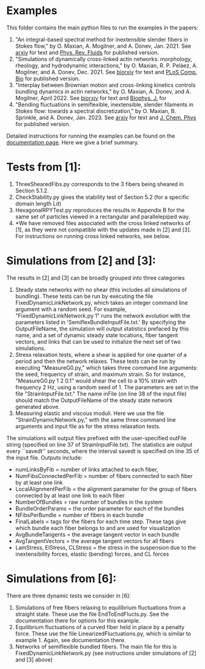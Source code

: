 # Examples 
This folder contains the main python files to run the examples
in the papers: 
1. "An integral-based spectral method for inextensible slender fibers in
Stokes flow," by O. Maxian, A. Mogilner, and A. Donev, Jan. 2021.
See [arxiv](https://arxiv.org/abs/2007.11728) for text and 
[Phys. Rev. Fluids](https://journals.aps.org/prfluids/abstract/10.1103/PhysRevFluids.6.014102) for published
version.
2. "Simulations of dynamically cross-linked actin networks: morphology, rheology, and hydrodynamic interactions," 
by O. Maxian, R. P. Peláez, A. Mogilner, and A. Donev, Dec. 2021. 
See [biorxiv](https://www.biorxiv.org/content/10.1101/2021.07.07.451453) for text and 
[PLoS Comp. Bio](https://journals.plos.org/ploscompbiol/article?id=10.1371/journal.pcbi.1009240)
for published version.
3. "Interplay between Brownian motion and cross-linking kinetics controls bundling dynamics in actin networks," 
by O. Maxian, A. Donev, and A. Mogilner, April 2022. 
See [biorxiv](https://www.biorxiv.org/content/10.1101/2021.09.17.460819) for text and [Biophys. J.](https://www.cell.com/biophysj/fulltext/S0006-3495(22)00154-0) for 
6. "Bending fluctuations in semiflexible, inextensible, slender filaments in Stokes flow: towards a spectral discretization," by O. Maxian, B. Sprinkle, and A. Donev, Jan. 2023. See [arxiv](https://arxiv.org/abs/2301.11123) for text and [J. Chem. Phys](https://pubs.aip.org/aip/jcp/article/158/15/154114/2884532/Bending-fluctuations-in-semiflexible-inextensible) for published version. 

Detailed instructions for running the examples can be found on the [documentation page](https://slenderbody.readthedocs.io/en/latest/Examples.html). Here we give a brief summary. 

# Tests from [1]:
1) ThreeShearedFibs.py corresponds to the 3 fibers being sheared in Section 5.1.2.
2) CheckStability.py gives the stability test of Section 5.2 (for a specific domain length Ld)
3) HexagonalRPYTest.py reproduces the results in Appendix B for the same set of particles viewed in
a rectangular and parallelepiped way. 
4) *We have removed files associated with the cross linked networks of [1], as they were not compatible with the updates made
in [2] and [3]. For instructions on running cross linked networks, see below.

# Simulations from [2] and [3]:
The results in [2] and [3] can be broadly grouped into three categories
1) Steady state networks with no shear (this includes all simulations of bundling). These tests can be run by executing the file FixedDynamicLinkNetwork.py, which takes an integer command line argument with a random seed. For example, "FixedDynamicLinkNetwork.py 1" runs the network evolution with the parameters listed in 'SemiflexBundleInputFile.txt.' By specifying the OutputFileName, the simulation will output statistics prefaced by this name, and a set of dynamic steady state locations, fiber tangent vectors, and links that can be used to initialize the next set of two simulations.
2) Stress relaxation tests, where a shear is applied for one quarter of a period and then the network relaxes. These tests can be run by executing  "MeasureG0.py," which takes three command line arguments: the seed, frequency of strain, and maximum strain. So for instance, "MeasureG0.py 1 2 0.1" would shear the cell to a 10\% strain with frequency 2 Hz, using a random seed of 1. The parameters are set in the file "StrainInputFile.txt." The name inFile (on line 38 of the input file) should match the OutputFileName of the steady state network generated above. 
3) Measuring elastic and viscous moduli. Here we use the file "StrainDynamicNetwork.py," with the same three command line arguments and input file as for the stress relaxation tests. 

The simulations will output files prefixed with the user-specified outFile string (specified on line 37 of StrainInputFile.txt). The statistics are output every ``savedt'' seconds, where the interval savedt is specified on line 35 of the input file. Outputs include: 
* numLinksByFib = number of links attached to each fiber, 
* NumFibsConnectedPerFib = number of fibers connected to each fiber by at least one link
* LocalAlignmentPerFib = the alignment parameter for the group of fibers connected by at least one link to each fiber
* NumberOfBundles = raw number of bundles in the system
* BundleOrderParams = the order parameter for each of the bundles
* NFibsPerBundle = number of fibers in each bundle
* FinalLabels = tags for the fibers for each time step. These tags give which bundle each fiber belongs to and are used for visualization
* AvgBundleTangents = the average tangent vector in each bundle 
* AvgTangentVectors = the average tangent vectors for all fibers
* LamStress, ElStress, CLStress = the stress in the suspension due to the inextensibility forces, elastic (bending) forces, and CL forces

# Simulations from [6]:
There are three dynamic tests we consider in [6]: 
1) Simulations of free fibers relaxing to equilibrium fluctuations from a straight state. These use the file EndToEndFlucts.py. See the documentation there for options for this example. 
2) Equilibrium fluctuations of a curved fiber held in place by a penalty force. These use the file LinearizedFluctuations.py, which is similar to example 1. Again, see documentation there. 
3) Networks of semiflexible bundled fibers. The main file for this is FixedDynamicLinkNetwork.py (see instructions under simulations of [2] and [3] above)
